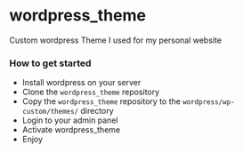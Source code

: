 # wordpress_theme
Custom wordpress Theme I used for my personal website

### How to get started ###
* Install wordpress on your server
* Clone the `wordpress_theme` repository
* Copy the `wordpress_theme` repository to the `wordpress/wp-custom/themes/` directory
* Login to your admin panel
* Activate wordpress_theme 
* Enjoy
